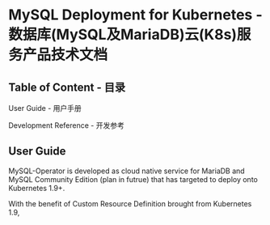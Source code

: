 # MySQL Deployment for Kubernetes - 数据库(MySQL及MariaDB)云(K8s)服务产品技术文档

## Table of Content - 目录

User Guide - 用户手册

Development Reference - 开发参考

## User Guide

MySQL-Operator is developed as cloud native service for MariaDB and MySQL Community Edition (plan in futrue) that has targeted to deploy onto Kubernetes 1.9+. 



With the benefit of Custom Resource Definition brought from Kubernetes 1.9,  